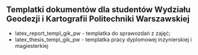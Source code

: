 ## Templatki dokumentów dla studentów Wydziału Geodezji i Kartografii Politechniki Warszawskiej

+ latex_report_templ_gik_pw - templatka do sprawozdań z zajęć;
+ latex_thesis_templ_gik_pw - templatka pracy dyplomowej inzynierskiej i magiesterkiej
